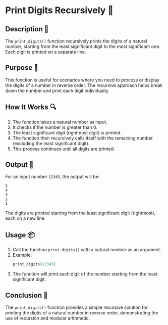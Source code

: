 # Print Digits Recursively 📝

## Description 🎯

The `print_digits()` function recursively prints the digits of a natural number, starting from the least significant digit to the most significant one. Each digit is printed on a separate line.

## Purpose 🎯

This function is useful for scenarios where you need to process or display the digits of a number in reverse order.
The recursive approach helps break down the number and print each digit individually.

## How It Works 🔍

1. The function takes a natural number as input.
2. It checks if the number is greater than 0.
3. The least significant digit (rightmost digit) is printed.
4. The function then recursively calls itself with the remaining number (excluding the least significant digit).
5. This process continues until all digits are printed.

## Output 📜

For an input number `12345`, the output will be:

```
5
4
3
2
1
```

The digits are printed starting from the least significant digit (rightmost), each on a new line.

## Usage 📦

1. Call the function `print_digits()` with a natural number as an argument.
2. Example:
    ```python
    print_digits(12345)
    ```
3. The function will print each digit of the number starting from the least significant digit.

## Conclusion 🚀

The `print_digits()` function provides a simple recursive solution for printing the digits of a natural number in reverse order, demonstrating the use of recursion and modular arithmetic.
